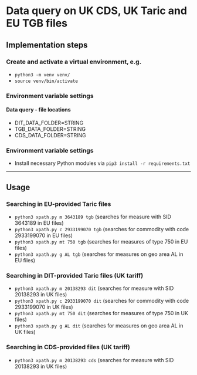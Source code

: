 # Data query on UK CDS, UK Taric and EU TGB files

## Implementation steps

### Create and activate a virtual environment, e.g.

  - `python3 -m venv venv/`
  - `source venv/bin/activate`

### Environment variable settings

#### Data query - file locations

- DIT_DATA_FOLDER=STRING
- TGB_DATA_FOLDER=STRING
- CDS_DATA_FOLDER=STRING

### Environment variable settings

- Install necessary Python modules via `pip3 install -r requirements.txt`

---

## Usage

### Searching in EU-provided Taric files

- `python3 xpath.py m 3643189 tgb` (searches for measure with SID 3643189 in EU files)
- `python3 xpath.py c 2933199070 tgb` (searches for commodity with code 2933199070 in EU files)
- `python3 xpath.py mt 750 tgb` (searches for measures of type 750 in EU files)
- `python3 xpath.py g AL tgb` (searches for measures on geo area AL in EU files)

### Searching in DIT-provided Taric files (UK tariff)

- `python3 xpath.py m 20138293 dit` (searches for measure with SID 20138293 in UK files)
- `python3 xpath.py c 2933199070 dit` (searches for commodity with code 2933199070 in UK files)
- `python3 xpath.py mt 750 dit` (searches for measures of type 750 in UK files)
- `python3 xpath.py g AL dit` (searches for measures on geo area AL in UK files)

### Searching in CDS-provided files (UK tariff)

- `python3 xpath.py m 20138293 cds` (searches for measure with SID 20138293 in UK files)
